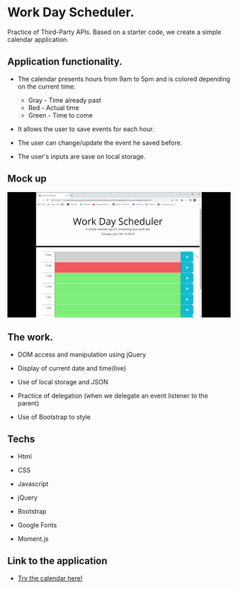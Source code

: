 # Work Day Scheduler.

 Practice of Third-Party APIs. Based on a starter code, we create a simple calendar application.

 ## Application functionality.

 * The calendar presents hours from 9am to 5pm and is colored depending on the current time:
    * Gray - Time already past
    * Red - Actual time
    * Green - Time to come
  
  * It allows the user to save events for each hour.

  * The user can change/update the event he saved before.

  * The user's inputs are save on local storage.

 ## Mock up

  ![This is how it looks](assets/images/Scheduler.gif)

  ## The work.

  * DOM access and manipulation using jQuery

  * Display of current date and time(live)

  * Use of local storage and JSON

  * Practice of delegation (when we delegate an event listener to the parent)

  * Use of Bootstrap to style

  ## Techs

  * Html

  * CSS

  * Javascript

  * jQuery

  * Bootstrap

  * Google Fonts

  * Moment.js

  ## Link to the application

  * [Try the calendar here!](https://)

